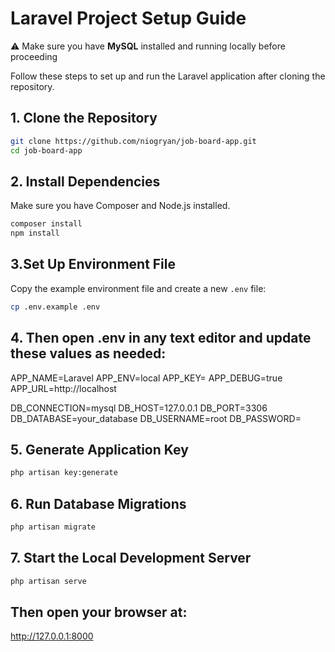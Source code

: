 # Laravel Project Setup Guide

⚠️ Make sure you have **MySQL** installed and running locally before proceeding

Follow these steps to set up and run the Laravel application after cloning the repository.

## 1. Clone the Repository

```bash
git clone https://github.com/niogryan/job-board-app.git
cd job-board-app
```

## 2. Install Dependencies

Make sure you have Composer and Node.js installed.

```bash
composer install
npm install
```

## 3.Set Up Environment File

Copy the example environment file and create a new `.env` file:

```bash
cp .env.example .env
```

## 4. Then open .env in any text editor and update these values as needed:

APP_NAME=Laravel
APP_ENV=local
APP_KEY=
APP_DEBUG=true
APP_URL=http://localhost

DB_CONNECTION=mysql
DB_HOST=127.0.0.1
DB_PORT=3306
DB_DATABASE=your_database
DB_USERNAME=root
DB_PASSWORD=

## 5. Generate Application Key

```bash
php artisan key:generate
```

## 6. Run Database Migrations

```bash
php artisan migrate
```

## 7. Start the Local Development Server

```bash
php artisan serve
```

## Then open your browser at:

http://127.0.0.1:8000
